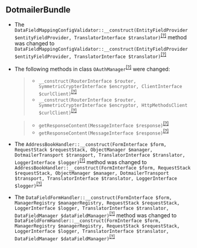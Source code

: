 DotmailerBundle
---------------
* The `DataFieldMappingConfigValidator::__construct(EntityFieldProvider $entityFieldProvider, TranslatorInterface $translator)`<sup>[[?]](https://github.com/oroinc/OroCRMDotmailerBundle/tree/4.0.0-rc/Validator/DataFieldMappingConfigValidator.php#L45 "Oro\Bundle\DotmailerBundle\Validator\DataFieldMappingConfigValidator")</sup> method was changed to `DataFieldMappingConfigValidator::__construct(EntityFieldProvider $entityFieldProvider, TranslatorInterface $translator)`<sup>[[?]](https://github.com/oroinc/OroCRMDotmailerBundle/tree/4.0.0/Validator/DataFieldMappingConfigValidator.php#L45 "Oro\Bundle\DotmailerBundle\Validator\DataFieldMappingConfigValidator")</sup>
* The following methods in class `OAuthManager`<sup>[[?]](https://github.com/oroinc/OroCRMDotmailerBundle/tree/4.0.0/Model/OAuthManager.php#L42 "Oro\Bundle\DotmailerBundle\Model\OAuthManager")</sup> were changed:
  > - `__construct(RouterInterface $router, SymmetricCrypterInterface $encryptor, ClientInterface $curlClient)`<sup>[[?]](https://github.com/oroinc/OroCRMDotmailerBundle/tree/4.0.0-rc/Model/OAuthManager.php#L46 "Oro\Bundle\DotmailerBundle\Model\OAuthManager")</sup>
  > - `__construct(RouterInterface $router, SymmetricCrypterInterface $encryptor, HttpMethodsClient $curlClient)`<sup>[[?]](https://github.com/oroinc/OroCRMDotmailerBundle/tree/4.0.0/Model/OAuthManager.php#L42 "Oro\Bundle\DotmailerBundle\Model\OAuthManager")</sup>

  > - `getResponseContent(MessageInterface $response)`<sup>[[?]](https://github.com/oroinc/OroCRMDotmailerBundle/tree/4.0.0-rc/Model/OAuthManager.php#L251 "Oro\Bundle\DotmailerBundle\Model\OAuthManager")</sup>
  > - `getResponseContent(MessageInterface $response)`<sup>[[?]](https://github.com/oroinc/OroCRMDotmailerBundle/tree/4.0.0/Model/OAuthManager.php#L242 "Oro\Bundle\DotmailerBundle\Model\OAuthManager")</sup>

* The `AddressBookHandler::__construct(FormInterface $form, RequestStack $requestStack, ObjectManager $manager, DotmailerTransport $transport, TranslatorInterface $translator, LoggerInterface $logger)`<sup>[[?]](https://github.com/oroinc/OroCRMDotmailerBundle/tree/4.0.0-rc/Form/Handler/AddressBookHandler.php#L59 "Oro\Bundle\DotmailerBundle\Form\Handler\AddressBookHandler")</sup> method was changed to `AddressBookHandler::__construct(FormInterface $form, RequestStack $requestStack, ObjectManager $manager, DotmailerTransport $transport, TranslatorInterface $translator, LoggerInterface $logger)`<sup>[[?]](https://github.com/oroinc/OroCRMDotmailerBundle/tree/4.0.0/Form/Handler/AddressBookHandler.php#L59 "Oro\Bundle\DotmailerBundle\Form\Handler\AddressBookHandler")</sup>
* The `DataFieldFormHandler::__construct(FormInterface $form, ManagerRegistry $managerRegistry, RequestStack $requestStack, LoggerInterface $logger, TranslatorInterface $translator, DataFieldManager $dataFieldManager)`<sup>[[?]](https://github.com/oroinc/OroCRMDotmailerBundle/tree/4.0.0-rc/Form/Handler/DataFieldFormHandler.php#L46 "Oro\Bundle\DotmailerBundle\Form\Handler\DataFieldFormHandler")</sup> method was changed to `DataFieldFormHandler::__construct(FormInterface $form, ManagerRegistry $managerRegistry, RequestStack $requestStack, LoggerInterface $logger, TranslatorInterface $translator, DataFieldManager $dataFieldManager)`<sup>[[?]](https://github.com/oroinc/OroCRMDotmailerBundle/tree/4.0.0/Form/Handler/DataFieldFormHandler.php#L46 "Oro\Bundle\DotmailerBundle\Form\Handler\DataFieldFormHandler")</sup>

